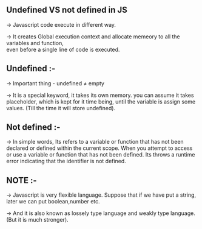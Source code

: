 ## Undefined VS not defined in JS 

-> Javascript code execute in different way.

-> It creates Global execution context and allocate memeory to all the variables and function,   
   even before a single line of code is executed.

## Undefined :- 

-> Important thing - undefined ≠ empty 

-> It is a special keyword, it takes its own memory. you can assume it takes placeholder, which 
   is kept for it time being, until the variable is assign some values. (Till the time it will store undefined).

## Not defined :- 

-> In simple words, Its refers to a variable or function that has not been declared or defined within the current scope. 
   When you attempt to access or use a variable or function that has not been defined. 
   Its throws a runtime error indicating that the identifier is not defined.

## NOTE :- 
-> Javascript is very flexible language.
   Suppose that if we have put a string, later we can put boolean,number etc.
   
-> And it is also known as lossely type language and weakly type language.(But it is much stronger).

